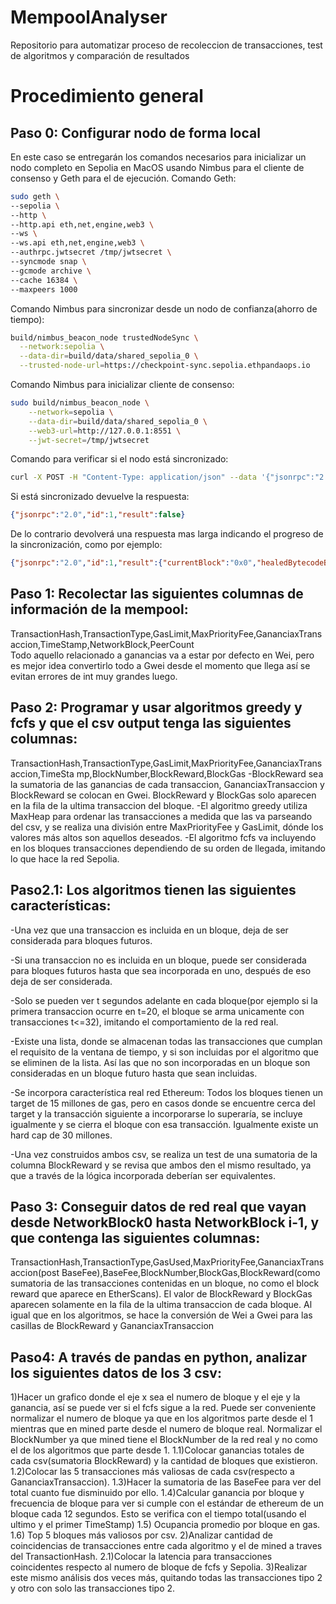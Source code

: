 # MempoolAnalyser
Repositorio para automatizar proceso de recoleccion de transacciones, test de algoritmos y comparación de resultados
# Procedimiento general
## Paso 0: Configurar nodo de forma local
En este caso se entregarán los comandos necesarios para inicializar un nodo completo en Sepolia en MacOS usando Nimbus para el cliente de consenso y Geth para el de ejecución.
Comando Geth:
```bash
sudo geth \
--sepolia \
--http \
--http.api eth,net,engine,web3 \
--ws \
--ws.api eth,net,engine,web3 \
--authrpc.jwtsecret /tmp/jwtsecret \
--syncmode snap \
--gcmode archive \
--cache 16384 \
--maxpeers 1000
```
Comando Nimbus para sincronizar desde un nodo de confianza(ahorro de tiempo):
```bash
build/nimbus_beacon_node trustedNodeSync \
  --network:sepolia \
  --data-dir=build/data/shared_sepolia_0 \
  --trusted-node-url=https://checkpoint-sync.sepolia.ethpandaops.io
```
Comando Nimbus para inicializar cliente de consenso:
```bash
sudo build/nimbus_beacon_node \
    --network=sepolia \
    --data-dir=build/data/shared_sepolia_0 \
    --web3-url=http://127.0.0.1:8551 \
    --jwt-secret=/tmp/jwtsecret
```
Comando para verificar si el nodo está sincronizado:
```bash
curl -X POST -H "Content-Type: application/json" --data '{"jsonrpc":"2.0","method":"eth_syncing","params":[],"id":1}' http://localhost:8545
```
Si está sincronizado devuelve la respuesta:
```JSON
{"jsonrpc":"2.0","id":1,"result":false}
```
De lo contrario devolverá una respuesta mas larga indicando el progreso de la sincronización, como por ejemplo:
```JSON
{"jsonrpc":"2.0","id":1,"result":{"currentBlock":"0x0","healedBytecodeBytes":"0x0","healedBytecodes":"0x0","healedTrienodeBytes":"0x0","healedTrienodes":"0x0","healingBytecode":"0x0","healingTrienodes":"0x0","highestBlock":"0x0","startingBlock":"0x0","syncedAccountBytes":"0x0","syncedAccounts":"0x0","syncedBytecodeBytes":"0x0","syncedBytecodes":"0x0","syncedStorage":"0x0","syncedStorageBytes":"0x0","txIndexFinishedBlocks":"0x0","txIndexRemainingBlocks":"0x1"}}
```
## Paso 1: Recolectar las siguientes columnas de información de la mempool:
TransactionHash,TransactionType,GasLimit,MaxPriorityFee,GananciaxTransaccion,TimeStamp,NetworkBlock,PeerCount <br> 
Todo aquello relacionado a ganancias va a estar por defecto en Wei, pero es mejor idea convertirlo todo a Gwei desde el momento que llega así se evitan errores de int muy grandes luego.

## Paso 2: Programar y usar algoritmos greedy y fcfs y que el csv output tenga las siguientes columnas:
TransactionHash,TransactionType,GasLimit,MaxPriorityFee,GananciaxTransaccion,TimeSta
mp,BlockNumber,BlockReward,BlockGas
-BlockReward sea la sumatoria de las ganancias de cada transaccion, GananciaxTransaccion y BlockReward se colocan en Gwei. BlockReward y
BlockGas solo aparecen en la fila de la ultima transaccion del bloque.
-El algoritmo greedy utiliza MaxHeap para ordenar las transacciones a medida que las va parseando del csv, y se realiza una división entre MaxPriorityFee y GasLimit, dónde los valores más altos son aquellos deseados.
-El algoritmo fcfs va incluyendo en los bloques transacciones dependiendo de su orden de llegada, imitando lo que hace la red Sepolia.

## Paso2.1: Los algoritmos tienen las siguientes características:
-Una vez que una transaccion es incluida en un bloque, deja de ser considerada para
bloques futuros.

-Si una transaccion no es incluida en un bloque, puede ser considerada para bloques
futuros hasta que sea incorporada en uno, después de eso deja de ser considerada.

-Solo se pueden ver t segundos adelante en cada bloque(por ejemplo si la primera
transaccion ocurre en t=20, el bloque se arma unicamente con transacciones
t<=32), imitando el comportamiento de la red real.

-Existe una lista, donde se almacenan todas las transacciones que cumplan el requisito de la ventana de tiempo, y si son incluidas por el
algoritmo que se eliminen de la lista. Así las que no son incorporadas en un bloque son
consideradas en un bloque futuro hasta que sean incluidas.

-Se incorpora característica real red Ethereum: Todos los bloques tienen un target de 15
millones de gas, pero en casos donde se encuentre cerca del target y la transacción
siguiente a incorporarse lo superaría, se incluye igualmente y se cierra el bloque con esa
transacción. Igualmente existe un hard cap de 30 millones.

-Una vez construidos ambos csv, se realiza un test de una sumatoria de la columna BlockReward y
se revisa que ambos den el mismo resultado, ya que a través de la lógica incorporada
deberían ser equivalentes.

## Paso 3: Conseguir datos de red real que vayan desde NetworkBlock0 hasta NetworkBlock i-1, y que contenga las siguientes columnas:
TransactionHash,TransactionType,GasUsed,MaxPriorityFee,GananciaxTransaccion(post
BaseFee),BaseFee,BlockNumber,BlockGas,BlockReward(como sumatoria de las
transacciones contenidas en un bloque, no como el block reward que aparece en
EtherScans). El valor de BlockReward y BlockGas aparecen solamente en la fila de la
ultima transaccion de cada bloque. Al igual que en los algoritmos, se hace la conversión de Wei a Gwei para las casillas de BlockReward y GananciaxTransaccion

## Paso4: A través de pandas en python, analizar los siguientes datos de los 3 csv:
1)Hacer un grafico donde el eje x sea el numero de bloque y el eje y la ganancia, así se
puede ver si el fcfs sigue a la red. Puede ser conveniente normalizar el numero de bloque
ya que en los algoritmos parte desde el 1 mientras que en mined parte desde el numero de
bloque real. Normalizar el BlockNumber ya que mined tiene el BlockNumber de la red real y no como el de los algoritmos que parte desde 1.
1.1)Colocar ganancias totales de cada csv(sumatoria BlockReward) y la cantidad de
bloques que existieron.
1.2)Colocar las 5 transacciones más valiosas de cada csv(respecto a
GananciaxTransaccion).
1.3)Hacer la sumatoria de las BaseFee para ver del total cuanto fue disminuido por ello.
1.4)Calcular ganancia por bloque y frecuencia de bloque para ver si cumple con el estándar de ethereum de un bloque cada 12 segundos. Esto se verifica con el tiempo total(usando el ultimo y el primer TimeStamp)
1.5) Ocupancia promedio por bloque en gas.
1.6) Top 5 bloques más valiosos por csv.
2)Analizar cantidad de coincidencias de transacciones entre cada algoritmo y el de mined
a traves del TransactionHash.
2.1)Colocar la latencia para transacciones coincidentes respecto al numero de bloque de
fcfs y Sepolia.
3)Realizar este mismo análisis dos veces más, quitando todas las transacciones tipo 2 y
otro con solo las transacciones tipo 2.
